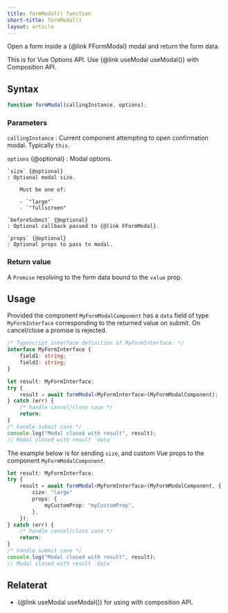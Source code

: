 ```yaml
---
title: formModal() function
short-title: formModal()
layout: article
---
```


Open a form inside a {@link FFormModal} modal and return the form data.

This is for Vue Options API.
Use {@link useModal useModal()} with Composition API.

## Syntax

```ts
function formModal(callingInstance, options);
```

### Parameters

`callingInstance`
: Current component attempting to open confirmation modal. Typically `this`.

`options` {@optional}
: Modal options.

    `size` {@optional}
    : Optional modal size.

        Must be one of:

    	- `"large"`
    	- `"fullscreen"

    `beforeSubmit` {@optional}
    : Optional callback passed to {@link FFormModal}.

    `props` {@optional}
    : Optional props to pass to modal.

### Return value

A `Promise` resolving to the form data bound to the `value` prop.

## Usage

Provided the component `MyFormModalComponent` has a `data` field of type `MyFormInterface` corresponding to the returned value on submit.
On cancel/close a promise is rejected.

```ts
/* Typescript interface definition of MyFormInterface: */
interface MyFormInterface {
    field1: string;
    field2: string;
}
```

```ts
let result: MyFormInterface;
try {
    result = await formModal<MyFormInterface>(MyFormModalComponent);
} catch (err) {
    /* handle cancel/close case */
    return;
}
/* handle submit case */
console.log("Modal closed with result", result);
// Modal closed with result `data`
```

The example below is for sending `size`, and custom Vue props to the component `MyFormModalComponent`.

```ts
let result: MyFormInterface;
try {
    result = await formModal<MyFormInterface>(MyFormModalComponent, {
        size: "large"
        props: {
            myCustomProp: "myCustomProp",
        },
    });
} catch (err) {
    /* handle cancel/close case */
    return;
}
/* handle submit case */
console.log("Modal closed with result", result);
// Modal closed with result `data`
```

## Relaterat

- {@link useModal useModal()} for using with composition API.
